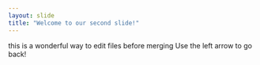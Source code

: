 ```yaml
---
layout: slide
title: "Welcome to our second slide!"
---
```

this is a wonderful way to edit files before merging
Use the left arrow to go back!
